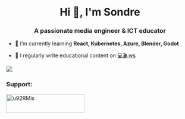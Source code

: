 <h1 align="center">Hi 👋, I'm Sondre</h1>
<h3 align="center">A passionate media engineer & ICT educator</h3>

- 🌱 I’m currently learning **React, Kubernetes, Azure, Blender, Godot**

- 📝 I regularly write educational content on [:computer::clapper:.ws](https://💻🎬.ws)

<img src="https://github-readme-stats.vercel.app/api?username=sondregronas">

<h3>Support:</h3>
<a href="https://www.buymeacoffee.com/u92RMis"><img src="https://cdn.buymeacoffee.com/buttons/v2/default-yellow.png" height="50" width="210" alt="u92RMis"></a>
